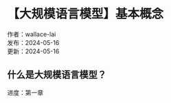 # 【大规模语言模型】基本概念

作者：wallace-lai <br/>
发布：2024-05-16 <br/>
更新：2024-05-16 <br/>

## 什么是大规模语言模型？

进度：第一章